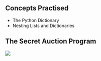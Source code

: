 ## Concepts Practised
- The Python Dictionary
- Nesting Lists and Dictionaries
## The Secret Auction Program
![](https://user-images.githubusercontent.com/98851253/154522091-bcd0d5fc-70f0-4d04-adcf-276bafbeb69f.gif)